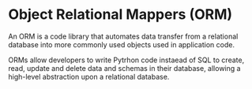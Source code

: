 # Object Relational Mappers (ORM)

An ORM is a code library that automates data transfer from a relational database into more commonly used objects used in application code.

ORMs allow developers to write Pytrhon code instaead of SQL to create, read, update and delete data and schemas in their database, allowing a high-level abstraction upon a relational database.
